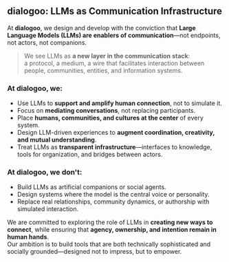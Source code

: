 ## dialogoo: LLMs as Communication Infrastructure

At **dialogoo**, we design and develop with the conviction that **Large Language Models (LLMs) are enablers of communication**—not endpoints, not actors, not companions.

> We see LLMs as **a new layer in the communication stack**:  
> a protocol, a medium, a wire that facilitates interaction between people, communities, entities, and information systems.

### At dialogoo, we:

- Use LLMs to **support and amplify human connection**, not to simulate it.
- Focus on **mediating conversations**, not replacing participants.
- Place **humans, communities, and cultures at the center** of every system.
- Design LLM-driven experiences to **augment coordination, creativity, and mutual understanding**.
- Treat LLMs as **transparent infrastructure**—interfaces to knowledge, tools for organization, and bridges between actors.

### At dialogoo, we don't:

- Build LLMs as artificial companions or social agents.
- Design systems where the model is the central voice or personality.
- Replace real relationships, community dynamics, or authorship with simulated interaction.

We are committed to exploring the role of LLMs in **creating new ways to connect**, while ensuring that **agency, ownership, and intention remain in human hands**.  
Our ambition is to build tools that are both technically sophisticated and socially grounded—designed not to impress, but to empower.
